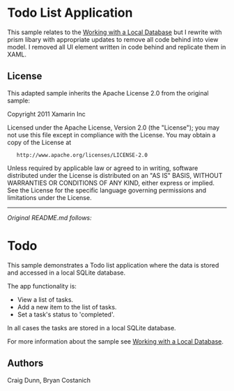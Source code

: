 Todo List Application
=====================

This sample relates to the [Working with a Local Database](https://developer.xamarin.com/guides/xamarin-forms/working-with/databases/) but I rewrite with prism libary with appropriate updates to remove all code behind into view model. I removed all UI element written in code behind and replicate them in XAML.   

License
-------

This adapted sample inherits the Apache License 2.0 from the original sample:

   Copyright 2011 Xamarin Inc

   Licensed under the Apache License, Version 2.0 (the "License");
   you may not use this file except in compliance with the License.
   You may obtain a copy of the License at

       http://www.apache.org/licenses/LICENSE-2.0

   Unless required by applicable law or agreed to in writing, software
   distributed under the License is distributed on an "AS IS" BASIS,
   WITHOUT WARRANTIES OR CONDITIONS OF ANY KIND, either express or implied.
   See the License for the specific language governing permissions and
   limitations under the License.

---

*Original README.md follows:*

Todo
====

This sample demonstrates a Todo list application where the data is stored and accessed in a local SQLite database.

The app functionality is:

- View a list of tasks.
- Add a new item to the list of tasks.
- Set a task's status to 'completed'.

In all cases the tasks are stored in a local SQLite database.

For more information about the sample see [Working with a Local Database](https://developer.xamarin.com/guides/xamarin-forms/working-with/databases/).

Authors
-------

Craig Dunn, Bryan Costanich
